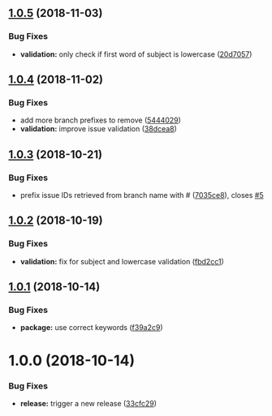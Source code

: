 ## [1.0.5](https://github.com/EndemolShineGroup/cz-github/compare/v1.0.4...v1.0.5) (2018-11-03)


### Bug Fixes

* **validation:** only check if first word of subject is lowercase ([20d7057](https://github.com/EndemolShineGroup/cz-github/commit/20d7057))

## [1.0.4](https://github.com/EndemolShineGroup/cz-github/compare/v1.0.3...v1.0.4) (2018-11-02)


### Bug Fixes

* add more branch prefixes to remove ([5444029](https://github.com/EndemolShineGroup/cz-github/commit/5444029))
* **validation:** improve issue validation ([38dcea8](https://github.com/EndemolShineGroup/cz-github/commit/38dcea8))

## [1.0.3](https://github.com/EndemolShineGroup/cz-github/compare/v1.0.2...v1.0.3) (2018-10-21)


### Bug Fixes

* prefix issue IDs retrieved from branch name with # ([7035ce8](https://github.com/EndemolShineGroup/cz-github/commit/7035ce8)), closes [#5](https://github.com/EndemolShineGroup/cz-github/issues/5)

## [1.0.2](https://github.com/EndemolShineGroup/cz-github/compare/v1.0.1...v1.0.2) (2018-10-19)


### Bug Fixes

* **validation:** fix for subject and lowercase validation ([fbd2cc1](https://github.com/EndemolShineGroup/cz-github/commit/fbd2cc1))

## [1.0.1](https://github.com/EndemolShineGroup/cz-github/compare/v1.0.0...v1.0.1) (2018-10-14)


### Bug Fixes

* **package:** use correct keywords ([f39a2c9](https://github.com/EndemolShineGroup/cz-github/commit/f39a2c9))

# 1.0.0 (2018-10-14)


### Bug Fixes

* **release:** trigger a new release ([33cfc29](https://github.com/EndemolShineGroup/cz-github/commit/33cfc29))
